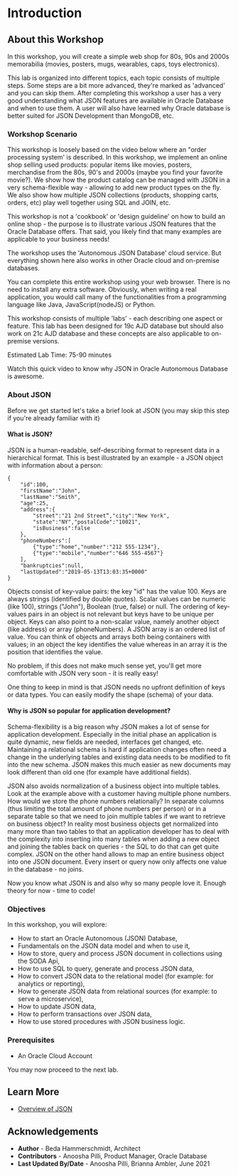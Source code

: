 # Introduction

## About this Workshop

In this workshop, you will create a simple web shop for 80s, 90s and 2000s memorabilia (movies, posters, mugs, wearables, caps, toys electronics).

This lab is organized into different topics, each topic consists of multiple steps. Some steps are a bit more advanced, they're marked as 'advanced' and you can skip them. After completing this workshop a user has a very good understanding what JSON features are available in Oracle Database and when to use them. A user will also have learned why Oracle database is better suited for JSON Development than MongoDB, etc.

### Workshop Scenario

This workshop is loosely based on the video below where an "order processing system' is described. In this workshop, we implement an online shop selling used products: popular items like movies, posters, merchandise from the 80s, 90's and 2000s (maybe you find your favorite movie?). We show how the product catalog can be managed with JSON in a very schema-flexible way - allowing to add new product types on the fly. We also show how multiple JSON collections (products, shopping carts, orders, etc) play well together using SQL and JOIN, etc.

This workshop is not a 'cookbook' or 'design guideline' on how to build an online shop - the purpose is to illustrate various JSON features that the Oracle Database offers. That said, you likely find that many examples are applicable to your business needs!

The workshop uses the 'Autonomous JSON Database' cloud service. But everything shown here also works in other Oracle cloud and on-premise databases.

You can complete this entire workshop using your web browser. There is no need to install any extra software. Obviously, when writing a real application, you would call many of the functionalities from a programming language like Java, JavaScript(nodeJS) or Python.

This workshop consists of multiple 'labs' - each describing one aspect or feature. This lab has been designed for 19c AJD database but should also work on 21c AJD database and these concepts are also applicable to on-premise versions.

Estimated Lab Time: 75-90 minutes

Watch this quick video to know why JSON in Oracle Autonomous Database is awesome.

[](youtube:yiGFO139ftg)


### About JSON

Before we get started let's take a brief look at JSON (you may skip this step if you're already familiar with it)

#### What is JSON?

JSON is a human-readable, self-describing format to represent data in a hierarchical format. This is best illustrated by an example - a JSON object with information about a person:

```
{
	"id":100,
	"firstName":"John",
	"lastName":"Smith",
	"age":25,
	"address":{
		"street":"21 2nd Street“,"city":"New York",
		"state":"NY","postalCode":"10021",	 
		"isBusiness":false	
	},	
	"phoneNumbers":[		
		{"type":"home","number":"212 555-1234"},	
		{"type":"mobile","number":"646 555-4567"}
	],
	"bankruptcies":null,
	"lastUpdated":"2019-05-13T13:03:35+0000"
}
```

Objects consist of key-value pairs: the key "id" has the value 100. Keys are always strings (identified by double quotes). Scalar values can be numeric (like 100), strings ("John"), Boolean (true, false) or null. The ordering of key-values pairs in an object is not relevant but keys have to be unique per object. Keys can also point to a non-scalar value, namely another object (like address) or array (phoneNumbers). A JSON array is an ordered list of value. You can think of objects and arrays both being containers with values; in an object the key identifies the value whereas in an array it is the position that identifies the value.

No problem, if this does not make much sense yet, you'll get more comfortable with JSON very soon - it is really easy!

One thing to keep in mind is that JSON needs no upfront definition of keys or data types. You can easily modify the shape (schema) of your data.

#### Why is JSON so popular for application development?

Schema-flexibility is a big reason why JSON makes a lot of sense for application development. Especially in the initial phase an application is quite dynamic, new fields are needed, interfaces get changed, etc. Maintaining a relational schema is hard if application changes often need a change in the underlying tables and existing data needs to be modified to fit into the new schema. JSON makes this much easier as new documents may look different than old one (for example have additional fields).

JSON also avoids normalization of a business object into multiple tables. Look at the example above with a customer having multiple phone numbers. How would we store the phone numbers relationally? In separate columns (thus limiting the total amount of phone numbers per person) or in a separate table so that we need to join multiple tables if we want to retrieve on business object? In reality most business objects get normalized into many more than two tables to that an application developer has to deal with the complexity into inserting into many tables when adding a new object and joining the tables back on queries - the SQL to do that can get quite complex. JSON on the other hand allows to map an entire business object into one JSON document. Every insert or query now only affects one value in the database - no joins.

Now you know what JSON is and also why so many people love it. Enough theory for now - time to code!

### Objectives

In this workshop, you will explore: 
*	How to start an Oracle Autonomous (JSON) Database,
*	Fundamentals on the JSON data model and when to use it,
*	How to store, query and process JSON document in collections using the SODA Api,
*	How to use SQL to query, generate and process JSON data,
*	How to convert JSON data to the relational model (for example: for analytics or reporting),
*	How to generate JSON data from relational sources (for example: to serve a microservice),
*	How to update JSON data,
*	How to perform transactions over JSON data,
*	How to use stored procedures with JSON business logic.

### Prerequisites

* An Oracle Cloud Account

You may now proceed to the next lab.

## Learn More

* [Overview of JSON](https://docs.oracle.com/en/database/oracle/oracle-database/21/adjsn/json-data.html#GUID-B2D82ED4-B007-4019-8B53-9D0CDA81C4FA)

## Acknowledgements

* **Author** - Beda Hammerschmidt, Architect
* **Contributors** -  Anoosha Pilli, Product Manager, Oracle Database
* **Last Updated By/Date** - Anoosha Pilli, Brianna Ambler, June 2021
